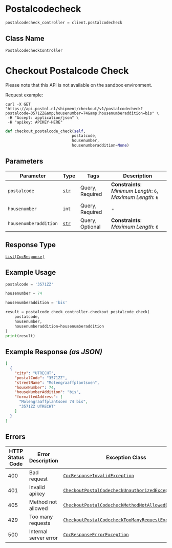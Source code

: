 # Postalcodecheck

```python
postalcodecheck_controller = client.postalcodecheck
```

## Class Name

`PostalcodecheckController`


# Checkout Postalcode Check

Please note that this API is not available on the sandbox environment.

Request example:

```
curl -X GET "https://api.postnl.nl/shipment/checkout/v1/postalcodecheck?postalcode=3571ZZ&amp;housenumber=74&amp;housenumberaddition=bis" \
 -H "Accept: application/json" \
 -H "apikey: APIKEY-HERE" 
```

```python
def checkout_postalcode_check(self,
                             postalcode,
                             housenumber,
                             housenumberaddition=None)
```

## Parameters

| Parameter | Type | Tags | Description |
|  --- | --- | --- | --- |
| `postalcode` | [`str`](../../doc/models/string-enum.md) | Query, Required | **Constraints**: *Minimum Length*: `6`, *Maximum Length*: `6` |
| `housenumber` | `int` | Query, Required | - |
| `housenumberaddition` | [`str`](../../doc/models/string-enum.md) | Query, Optional | **Constraints**: *Maximum Length*: `6` |

## Response Type

[`List[CpcResponse]`](../../doc/models/cpc-response.md)

## Example Usage

```python
postalcode = '3571ZZ'

housenumber = 74

housenumberaddition = 'bis'

result = postalcode_check_controller.checkout_postalcode_check(
    postalcode,
    housenumber,
    housenumberaddition=housenumberaddition
)
print(result)
```

## Example Response *(as JSON)*

```json
[
  {
    "city": "UTRECHT",
    "postalCode": "3571ZZ",
    "streetName": "Molengraaffplantsoen",
    "houseNumber": 74,
    "houseNumberAddition": "bis",
    "formattedAddress": [
      "Molengraaffplantsoen 74 bis",
      "3571ZZ UTRECHT"
    ]
  }
]
```

## Errors

| HTTP Status Code | Error Description | Exception Class |
|  --- | --- | --- |
| 400 | Bad request | [`CpcResponseInvalidException`](../../doc/models/cpc-response-invalid-exception.md) |
| 401 | Invalid apikey | [`CheckoutPostalCodecheckUnauthorizedException`](../../doc/models/checkout-postal-codecheck-unauthorized-exception.md) |
| 405 | Method not allowed | [`CheckoutPostalCodecheckMethodNotAllowedException`](../../doc/models/checkout-postal-codecheck-method-not-allowed-exception.md) |
| 429 | Too many requests | [`CheckoutPostalCodecheckTooManyRequestException`](../../doc/models/checkout-postal-codecheck-too-many-request-exception.md) |
| 500 | Internal server error | [`CpcResponseErrorException`](../../doc/models/cpc-response-error-exception.md) |

